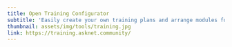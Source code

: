 ```yaml
---
title: Open Training Configurator
subtitle: 'Easily create your own training plans and arrange modules for your workshops. <br><i class="fas fa-exclamation-triangle"></i> Coming Soon <i class="fas fa-exclamation-triangle"></i>'
thumbnail: assets/img/tools/training.jpg
link: https://training.asknet.community/
---
```

